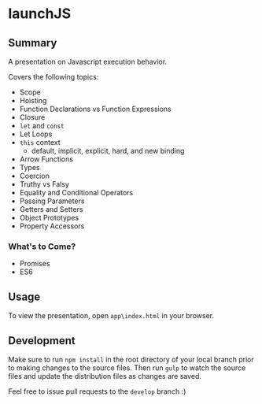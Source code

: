 # launchJS

## Summary
A presentation on Javascript execution behavior.

Covers the following topics:
* Scope
* Hoisting
* Function Declarations vs Function Expressions
* Closure
* `let` and `const`
* Let Loops
* `this` context
  * default, implicit, explicit, hard, and new binding
* Arrow Functions
* Types
* Coercion
* Truthy vs Falsy
* Equality and Conditional Operators
* Passing Parameters
* Getters and Setters
* Object Prototypes
* Property Accessors

### What's to Come?
* Promises
* ES6

## Usage
To view the presentation, open `app\index.html` in your browser.

## Development
Make sure to run `npm install` in the root directory of your local branch prior to making changes to the source files.
Then run `gulp` to watch the source files and update the distribution files as changes are saved.

Feel free to issue pull requests to the `develop` branch :)
